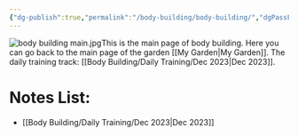 ```yaml
---
{"dg-publish":true,"permalink":"/body-building/body-building/","dgPassFrontmatter":true}
---
```


![body building main.jpg](/img/user/Doc%20and%20Pic/Pics/body%20building%20main.jpg)This is the main page of body building.
Here you can go back to the main page of the garden [[My Garden\|My Garden]].
The daily training track: [[Body Building/Daily Training/Dec 2023\|Dec 2023]].

# Notes List:
- [[Body Building/Daily Training/Dec 2023\|Dec 2023]] 